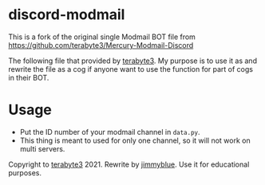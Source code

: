 # discord-modmail
This is a fork of the original single Modmail BOT file from https://github.com/terabyte3/Mercury-Modmail-Discord

The following file that provided by [terabyte3](https://github.com/terabyte3). My purpose is to use it as and rewrite the file as a cog if anyone want to use the function for part of cogs in their BOT.

# Usage

- Put the ID number of your modmail channel in ``data.py``.
- This thing is meant to used for only one channel, so it will not work on multi servers.

Copyright to [terabyte3](https://github.com/terabyte3) 2021.
Rewrite by [jimmyblue](https://github.com/jmmy-blue). Use it for educational purposes.
